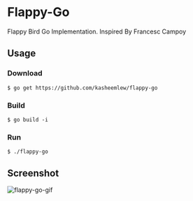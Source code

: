 # Flappy-Go

Flappy Bird Go Implementation. Inspired By Francesc Campoy

## Usage

### Download

```shell
$ go get https://github.com/kasheemlew/flappy-go
```

### Build

```shell
$ go build -i
```

### Run

```shell
$ ./flappy-go
```

## Screenshot

![flappy-go-gif](http://oonvtay51.bkt.clouddn.com/flappy-gopher.gif)
